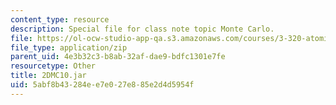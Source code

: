 ```yaml
---
content_type: resource
description: Special file for class note topic Monte Carlo.
file: https://ol-ocw-studio-app-qa.s3.amazonaws.com/courses/3-320-atomistic-computer-modeling-of-materials-sma-5107-spring-2005/5abf8b43284ee7e027e885e2d4d5954f_2DMC10.jar
file_type: application/zip
parent_uid: 4e3b32c3-b8ab-32af-dae9-bdfc1301e7fe
resourcetype: Other
title: 2DMC10.jar
uid: 5abf8b43-284e-e7e0-27e8-85e2d4d5954f
---
```

